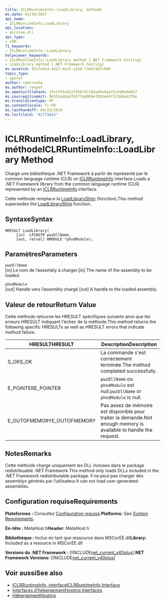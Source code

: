```yaml
---
title: ICLRRuntimeInfo::LoadLibrary, méthode
ms.date: 03/30/2017
api_name:
- ICLRRuntimeInfo.LoadLibrary
api_location:
- mscoree.dll
api_type:
- COM
f1_keywords:
- ICLRRuntimeInfo::LoadLibrary
helpviewer_keywords:
- ICLRRuntimeInfo::LoadLibrary method [.NET Framework hosting]
- LoadLibrary method [.NET Framework hosting]
ms.assetid: 4517ada3-4417-4ac5-a150-73da7a87c686
topic_type:
- apiref
author: rpetrusha
ms.author: ronpet
ms.openlocfilehash: 3fe1f93c621fd567471b9a49e4aa75cb90e6e0e7
ms.sourcegitcommit: 9b552addadfb57fab0b9e7852ed4f1f1b8a42f8e
ms.translationtype: MT
ms.contentlocale: fr-FR
ms.lasthandoff: 04/23/2019
ms.locfileid: "61771642"
---
```

# <a name="iclrruntimeinfoloadlibrary-method"></a><span data-ttu-id="9715c-102">ICLRRuntimeInfo::LoadLibrary, méthode</span><span class="sxs-lookup"><span data-stu-id="9715c-102">ICLRRuntimeInfo::LoadLibrary Method</span></span>
<span data-ttu-id="9715c-103">Charge une bibliothèque .NET Framework à partir de représenté par le common language runtime (CLR) un [ICLRRuntimeInfo](../../../../docs/framework/unmanaged-api/hosting/iclrruntimeinfo-interface.md) interface.</span><span class="sxs-lookup"><span data-stu-id="9715c-103">Loads a .NET Framework library from the common language runtime (CLR) represented by an [ICLRRuntimeInfo](../../../../docs/framework/unmanaged-api/hosting/iclrruntimeinfo-interface.md) interface.</span></span>  
  
 <span data-ttu-id="9715c-104">Cette méthode remplace la [LoadLibraryShim](../../../../docs/framework/unmanaged-api/hosting/loadlibraryshim-function.md) (fonction).</span><span class="sxs-lookup"><span data-stu-id="9715c-104">This method supersedes the [LoadLibraryShim](../../../../docs/framework/unmanaged-api/hosting/loadlibraryshim-function.md) function.</span></span>  
  
## <a name="syntax"></a><span data-ttu-id="9715c-105">Syntaxe</span><span class="sxs-lookup"><span data-stu-id="9715c-105">Syntax</span></span>  
  
```  
HRESULT LoadLibrary(  
     [in]  LPCWSTR pwzDllName,  
     [out, retval] HMODULE *phndModule);  
```  
  
## <a name="parameters"></a><span data-ttu-id="9715c-106">Paramètres</span><span class="sxs-lookup"><span data-stu-id="9715c-106">Parameters</span></span>  
 `pwzDllName`  
 <span data-ttu-id="9715c-107">[in] Le nom de l’assembly à charger.</span><span class="sxs-lookup"><span data-stu-id="9715c-107">[in] The name of the assembly to be loaded.</span></span>  
  
 `phndModule`  
 <span data-ttu-id="9715c-108">[out] Handle vers l’assembly chargé.</span><span class="sxs-lookup"><span data-stu-id="9715c-108">[out] A handle to the loaded assembly.</span></span>  
  
## <a name="return-value"></a><span data-ttu-id="9715c-109">Valeur de retour</span><span class="sxs-lookup"><span data-stu-id="9715c-109">Return Value</span></span>  
 <span data-ttu-id="9715c-110">Cette méthode retourne les HRESULT spécifiques suivants ainsi que les erreurs HRESULT indiquant l'échec de la méthode.</span><span class="sxs-lookup"><span data-stu-id="9715c-110">This method returns the following specific HRESULTs as well as HRESULT errors that indicate method failure.</span></span>  
  
|<span data-ttu-id="9715c-111">HRESULT</span><span class="sxs-lookup"><span data-stu-id="9715c-111">HRESULT</span></span>|<span data-ttu-id="9715c-112">Description</span><span class="sxs-lookup"><span data-stu-id="9715c-112">Description</span></span>|  
|-------------|-----------------|  
|<span data-ttu-id="9715c-113">S_OK</span><span class="sxs-lookup"><span data-stu-id="9715c-113">S_OK</span></span>|<span data-ttu-id="9715c-114">La commande s'est correctement terminée.</span><span class="sxs-lookup"><span data-stu-id="9715c-114">The method completed successfully.</span></span>|  
|<span data-ttu-id="9715c-115">E_POINTER</span><span class="sxs-lookup"><span data-stu-id="9715c-115">E_POINTER</span></span>|<span data-ttu-id="9715c-116">`pwzDllName` ou `phndModule` est null.</span><span class="sxs-lookup"><span data-stu-id="9715c-116">`pwzDllName` or `phndModule` is null.</span></span>|  
|<span data-ttu-id="9715c-117">E_OUTOFMEMORY</span><span class="sxs-lookup"><span data-stu-id="9715c-117">E_OUTOFMEMORY</span></span>|<span data-ttu-id="9715c-118">Pas assez de mémoire est disponible pour traiter la demande.</span><span class="sxs-lookup"><span data-stu-id="9715c-118">Not enough memory is available to handle the request.</span></span>|  
  
## <a name="remarks"></a><span data-ttu-id="9715c-119">Notes</span><span class="sxs-lookup"><span data-stu-id="9715c-119">Remarks</span></span>  
 <span data-ttu-id="9715c-120">Cette méthode charge uniquement les DLL incluses dans le package redistribuable .NET Framework.</span><span class="sxs-lookup"><span data-stu-id="9715c-120">This method only loads DLLs included in the .NET Framework redistributable package.</span></span> <span data-ttu-id="9715c-121">Il ne peut pas charger des assemblys générés par l’utilisateur.</span><span class="sxs-lookup"><span data-stu-id="9715c-121">It can not load user-generated assemblies.</span></span>  
  
## <a name="requirements"></a><span data-ttu-id="9715c-122">Configuration requise</span><span class="sxs-lookup"><span data-stu-id="9715c-122">Requirements</span></span>  
 <span data-ttu-id="9715c-123">**Plateformes :** Consultez [Configuration requise](../../../../docs/framework/get-started/system-requirements.md).</span><span class="sxs-lookup"><span data-stu-id="9715c-123">**Platforms:** See [System Requirements](../../../../docs/framework/get-started/system-requirements.md).</span></span>  
  
 <span data-ttu-id="9715c-124">**En-tête :** MetaHost.h</span><span class="sxs-lookup"><span data-stu-id="9715c-124">**Header:** MetaHost.h</span></span>  
  
 <span data-ttu-id="9715c-125">**Bibliothèque :** Inclus en tant que ressource dans MSCorEE.dll</span><span class="sxs-lookup"><span data-stu-id="9715c-125">**Library:** Included as a resource in MSCorEE.dll</span></span>  
  
 <span data-ttu-id="9715c-126">**Versions du .NET Framework :** [!INCLUDE[net_current_v40plus](../../../../includes/net-current-v40plus-md.md)]</span><span class="sxs-lookup"><span data-stu-id="9715c-126">**.NET Framework Versions:** [!INCLUDE[net_current_v40plus](../../../../includes/net-current-v40plus-md.md)]</span></span>  
  
## <a name="see-also"></a><span data-ttu-id="9715c-127">Voir aussi</span><span class="sxs-lookup"><span data-stu-id="9715c-127">See also</span></span>

- [<span data-ttu-id="9715c-128">ICLRRuntimeInfo, interface</span><span class="sxs-lookup"><span data-stu-id="9715c-128">ICLRRuntimeInfo Interface</span></span>](../../../../docs/framework/unmanaged-api/hosting/iclrruntimeinfo-interface.md)
- [<span data-ttu-id="9715c-129">Interfaces d’hébergement</span><span class="sxs-lookup"><span data-stu-id="9715c-129">Hosting Interfaces</span></span>](../../../../docs/framework/unmanaged-api/hosting/hosting-interfaces.md)
- [<span data-ttu-id="9715c-130">Hébergement</span><span class="sxs-lookup"><span data-stu-id="9715c-130">Hosting</span></span>](../../../../docs/framework/unmanaged-api/hosting/index.md)
